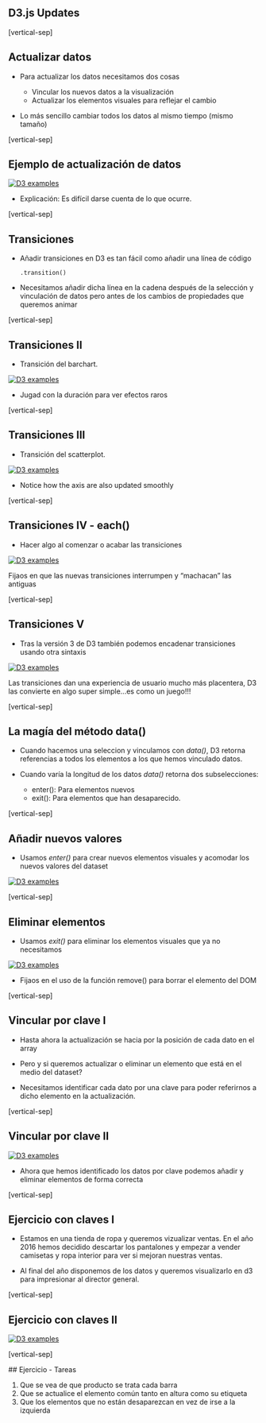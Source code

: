 ## D3.js Updates

[vertical-sep]

## Actualizar datos

* Para actualizar los datos necesitamos dos cosas

    * Vincular los nuevos datos a la visualización
    * Actualizar los elementos visuales para reflejar el cambio

* Lo más sencillo cambiar todos los datos al mismo tiempo (mismo tamaño)

[vertical-sep]

## Ejemplo de actualización de datos

<a target="_blank" href="http://blockbuilder.org/jjelosua/298418746cff49e27678">
    <img alt="D3 examples" class="img_70" data-src="images/updates_01_example.jpg"></img>
</a>

* Explicación: Es difícil darse cuenta de lo que ocurre.
<!-- .element: class="sm_note_med" --> 

[vertical-sep]

## Transiciones

* Añadir transiciones en D3 es tan fácil como añadir una línea de código

    ```
    .transition()
    ```

* Necesitamos añadir dicha línea en la cadena después de la selección y vinculación de datos pero antes de los cambios de propiedades que queremos animar

[vertical-sep]

## Transiciones II 

* Transición del barchart.

<a target="_blank" href="http://blockbuilder.org/jjelosua/adf5e495f5de369b97ed">
    <img alt="D3 examples" class="img_70" data-src="images/updates_02_example.jpg"></img>
</a>

* Jugad con la duración para ver efectos raros
<!-- .element: class="sm_note_med" -->

[vertical-sep]

## Transiciones III 

* Transición del scatterplot.

<a target="_blank" href="http://blockbuilder.org/jjelosua/42aa3995a5f4f6477b94">
    <img alt="D3 examples" class="img_70" data-src="images/updates_03_example.jpg"></img>
</a>

* Notice how the axis are also updated smoothly
<!-- .element: class="sm_note_med" -->

[vertical-sep]

## Transiciones IV - each()

* Hacer algo al comenzar o acabar las transiciones

<a target="_blank" href="http://blockbuilder.org/jjelosua/95a585d575d1845b3911">
    <img alt="D3 examples" class="img_70" data-src="images/updates_04_example.jpg"></img>
</a>

Fijaos en que las nuevas transiciones interrumpen y “machacan” las antiguas
<!-- .element: class="sm_note_med" -->

[vertical-sep]

## Transiciones V

* Tras la versión 3 de D3 también podemos encadenar transiciones usando otra sintaxis

<a target="_blank" href="http://blockbuilder.org/jjelosua/5c6d52120fbb5bf236e0">
    <img alt="D3 examples" class="img_70" data-src="images/updates_05_example.jpg"></img>
</a>

Las transiciones dan una experiencia de usuario mucho más placentera, D3 las convierte en algo super simple...es como un juego!!!
<!-- .element: class="sm_note_left" -->

[vertical-sep]

## La magía del método data()

* Cuando hacemos una seleccion y vinculamos con _data()_, D3 retorna referencias a todos los elementos a los que hemos vinculado datos.

* Cuando varía la longitud de los datos _data()_ retorna dos subselecciones:
    * enter(): Para elementos nuevos
    * exit(): Para elementos que han desaparecido.

[vertical-sep]

## Añadir nuevos valores

* Usamos _enter()_ para crear nuevos elementos visuales y acomodar los nuevos valores del dataset

<a target="_blank" href="http://blockbuilder.org/jjelosua/b52bb8308664e21dbe37">
    <img alt="D3 examples" class="img_70" data-src="images/updates_06_example.jpg"></img>
</a>

[vertical-sep]

## Eliminar elementos

* Usamos _exit()_ para eliminar los elementos visuales que ya no necesitamos

<a target="_blank" href="http://blockbuilder.org/jjelosua/7486c964050655799276">
    <img alt="D3 examples" class="img_70" data-src="images/updates_07_example.jpg"></img>
</a>

* Fijaos en el uso de la función remove() para borrar el elemento del DOM
<!-- .element: class="sm_note_med" -->

[vertical-sep]

## Vincular por clave I

* Hasta ahora la actualización se hacia por la posición de cada dato en el array

* Pero y si queremos actualizar o eliminar un elemento que está en el medio del dataset?

* Necesitamos identificar cada dato por una clave para poder referirnos a dicho elemento en la actualización.

[vertical-sep]

## Vincular por clave II

<a target="_blank" href="http://blockbuilder.org/jjelosua/8ff54b5cc0640152c563">
    <img alt="D3 examples" class="img_70" data-src="images/updates_08_example.jpg"></img>
</a>

* Ahora que hemos identificado los datos por clave podemos añadir y eliminar elementos de forma correcta
<!-- .element: class="sm_note_med" -->

[vertical-sep]

## Ejercicio con claves I

* Estamos en una tienda de ropa y queremos vizualizar ventas. En el año 2016 hemos decidido descartar los pantalones y empezar a vender camisetas y ropa interior para ver si mejoran nuestras ventas.

* Al final del año disponemos de los datos y queremos visualizarlo en d3 para impresionar al director general.

[vertical-sep]

## Ejercicio con claves II

<a target="_blank" href="http://blockbuilder.org/jjelosua/833f435d36464d2f28fb">
    <img alt="D3 examples" class="img_70" data-src="images/updates_09_exercise.jpg"></img>
</a>

[vertical-sep]

## Ejercicio - Tareas

1. Que se vea de que producto se trata cada barra
2. Que se actualice el elemento común tanto en altura como su etiqueta
3. Que los elementos que no están desaparezcan en vez de irse a la izquierda 

